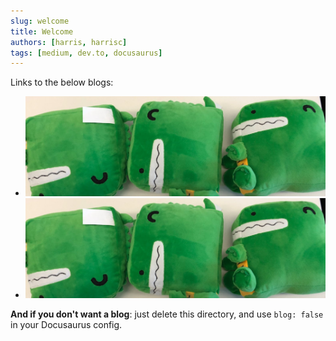 ```yaml
---
slug: welcome
title: Welcome
authors: [harris, harrisc]
tags: [medium, dev.to, docusaurus]
---
```


Links to the below blogs:

- ![The Empathic Developer](../docusaurus-plushie-banner.jpeg)
- ![The Colouristic Guy](../docusaurus-plushie-banner.jpeg)

**And if you don't want a blog**: just delete this directory, and use `blog: false` in your Docusaurus config.
